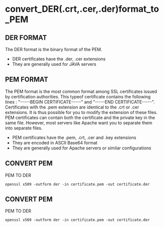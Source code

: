 # convert_DER(.crt,.cer,.der)format_to_PEM

## DER FORMAT
The DER format is the binary format of the PEM.

- DER certificates have the .der, .cer extensions
- They are generally used for JAVA servers

## PEM FORMAT
The PEM format is the most common format among SSL certificates issued by certification authorities. This typeof certificate contains the following lines : "-----BEGIN CERTIFICATE-----" and "-----END CERTIFICATE-----". Certificates with the .pem extension are identical to the .crt or .cer extensions. It is thus possible for you to modify the extension of these files. PEM certificates can contain both the certificate and the private key in the same file. However, most servers like Apache want you to separate them into separate files.

- PEM certificates have the .pem, .crt, .cer and .key extensions
- They are encoded in ASCII Base64 format
- They are generally used for Apache servers or similar configurations

## CONVERT PEM
PEM TO DER

```
openssl x509 -outform der -in certificate.pem -out certificate.der
```

## CONVERT PEM
PEM TO DER

```
openssl x509 -outform der -in certificate.pem -out certificate.der
```
